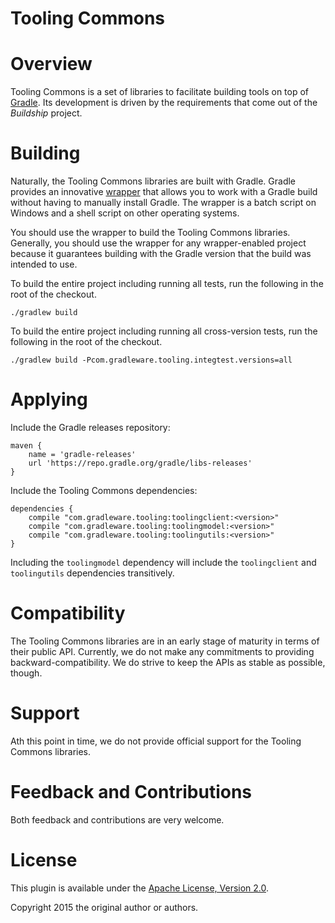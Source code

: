 Tooling Commons
===============

# Overview

Tooling Commons is a set of libraries to facilitate building tools on top of [Gradle](http://www.gradle.org). Its development is driven by the requirements that come
out of the _Buildship_ project.


# Building

Naturally, the Tooling Commons libraries are built with Gradle. Gradle provides an innovative [wrapper](http://gradle.org/docs/current/userguide/gradle_wrapper.html) that allows
you to work with a Gradle build without having to manually install Gradle. The wrapper is a batch script on Windows and a shell script on other operating systems.

You should use the wrapper to build the Tooling Commons libraries. Generally, you should use the wrapper for any wrapper-enabled project because it guarantees building with the
Gradle version that the build was intended to use.

To build the entire project including running all tests, run the following in the root of the checkout.

    ./gradlew build

To build the entire project including running all cross-version tests, run the following in the root of the checkout.

    ./gradlew build -Pcom.gradleware.tooling.integtest.versions=all

# Applying

Include the Gradle releases repository:

    maven {
        name = 'gradle-releases'
        url 'https://repo.gradle.org/gradle/libs-releases'
    }

Include the Tooling Commons dependencies:

    dependencies {
        compile "com.gradleware.tooling:toolingclient:<version>"
        compile "com.gradleware.tooling:toolingmodel:<version>"
        compile "com.gradleware.tooling:toolingutils:<version>"
    }

Including the `toolingmodel` dependency will include the `toolingclient` and `toolingutils` dependencies transitively.

# Compatibility

The Tooling Commons libraries are in an early stage of maturity in terms of their public API. Currently, we do not make
any commitments to providing backward-compatibility. We do strive to keep the APIs as stable as possible, though.


# Support

Ath this point in time, we do not provide official support for the Tooling Commons libraries.


# Feedback and Contributions

Both feedback and contributions are very welcome.


# License

This plugin is available under the [Apache License, Version 2.0](http://www.apache.org/licenses/LICENSE-2.0.html).

Copyright 2015 the original author or authors.
